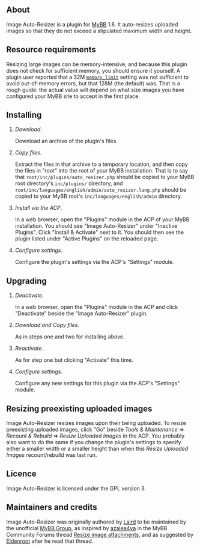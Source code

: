 ## About

Image Auto-Resizer is a plugin for [MyBB](https://mybb.com/) 1.8. It auto-resizes uploaded images so that they do not exceed a stipulated maximum width and height.

## Resource requirements

Resizing large images can be memory-intensive, and because this plugin does not check for sufficient memory, you should ensure it yourself. A plugin user reported that a 32M [`memory_limit`](https://www.php.net/manual/en/ini.core.php#ini.memory-limit) setting was not sufficient to avoid out-of-memory errors, but that 128M (the default) was. That is a rough guide: the actual value will depend on what size images you have configured your MyBB site to accept in the first place.

## Installing

1. *Download*.

   Download an archive of the plugin's files.

2. *Copy files*.

   Extract the files in that archive to a temporary location, and then copy the files in "root" into the root of your MyBB installation. That is to say that `root/inc/plugins/auto_resizer.php` should be copied to your MyBB root directory's `inc/plugins/` directory, and `root/inc/languages/english/admin/auto_resizer.lang.php` should be copied to your MyBB root's `inc/languages/english/admin` directory.

3. *Install via the ACP*.

   In a web browser, open the "Plugins" module in the ACP of your MyBB installation. You should see "Image Auto-Resizer" under "Inactive Plugins". Click "Install & Activate" next to it. You should then see the plugin listed under "Active Plugins" on the reloaded page.

4. *Configure settings*.

   Configure the plugin's settings via the ACP's "Settings" module.

## Upgrading

1. *Deactivate*.

   In a web browser, open the "Plugins" module in the ACP and click "Deactivate" beside the "Image Auto-Resizer" plugin.

2. *Download and Copy files*.

   As in steps one and two for installing above.

3. *Reactivate*.

   As for step one but clicking "Activate" this time.

4. *Configure settings*.

   Configure any new settings for this plugin via the ACP's "Settings" module.

## Resizing preexisting uploaded images

Image Auto-Resizer resizes images upon their being uploaded. To resize preexisting uploaded images, click "Go" beside _Tools & Maintenance_ => _Recount & Rebuild_ => _Resize Uploaded Images_ in the ACP. You probably also want to do the same if you change the plugin's settings to specify either a smaller width or a smaller height than when this _Resize Uploaded Images_ recount/rebuild was last run.

## Licence

Image Auto-Resizer is licensed under the GPL version 3.

## Maintainers and credits

Image Auto-Resizer was originally authored by [Laird](https://github.com/lairdshaw/) to be maintained by the unofficial [MyBB Group](https://mybb.group/), as inspired by [azalea4va](https://community.mybb.com/user-119243.html) in the MyBB Community Forums thread [Resize image attachments](https://community.mybb.com/thread-217961.html), and as suggested by [Eldenroot](https://community.mybb.com/user-84065.html) after he read that thread.